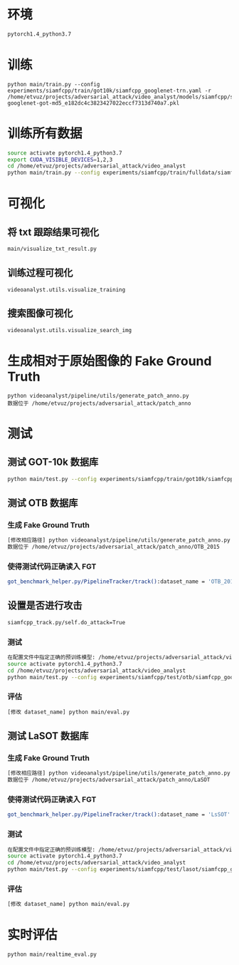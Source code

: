 # 环境

```bash
pytorch1.4_python3.7
```

# 训练

```
python main/train.py --config experiments/siamfcpp/train/got10k/siamfcpp_googlenet-trn.yaml -r /home/etvuz/projects/adversarial_attack/video_analyst/models/siamfcpp/siamfcpp-googlenet-got-md5_e182dc4c3823427022eccf7313d740a7.pkl
```

# 训练所有数据

```bash
source activate pytorch1.4_python3.7
export CUDA_VISIBLE_DEVICES=1,2,3
cd /home/etvuz/projects/adversarial_attack/video_analyst
python main/train.py --config experiments/siamfcpp/train/fulldata/siamfcpp_googlenet-trn-fulldata.yaml -r /home/etvuz/projects/adversarial_attack/video_analyst/models/siamfcpp/siamfcpp-googlenet-got-md5_e182dc4c3823427022eccf7313d740a7.pkl
```

# 可视化

## 将 txt 跟踪结果可视化

```bash
main/visualize_txt_result.py
```

## 训练过程可视化

```
videoanalyst.utils.visualize_training
```

## 搜索图像可视化

```bash
videoanalyst.utils.visualize_search_img
```


# 生成相对于原始图像的 Fake Ground Truth

```
python videoanalyst/pipeline/utils/generate_patch_anno.py
数据位于 /home/etvuz/projects/adversarial_attack/patch_anno
```

# 测试

## 测试 GOT-10k 数据库

```bash
python main/test.py --config experiments/siamfcpp/train/got10k/siamfcpp_googlenet-trn.yaml
```

## 测试 OTB 数据库

### 生成 Fake Ground Truth

```bash
[修改相应路径] python videoanalyst/pipeline/utils/generate_patch_anno.py
数据位于 /home/etvuz/projects/adversarial_attack/patch_anno/OTB_2015
```

### 使得测试代码正确读入 FGT

```bash
got_benchmark_helper.py/PipelineTracker/track():dataset_name = 'OTB_2015'
```

## 设置是否进行攻击

```bash
siamfcpp_track.py/self.do_attack=True
```

### 测试

```bash
在配置文件中指定正确的预训练模型: /home/etvuz/projects/adversarial_attack/video_analyst/models/siamfcpp/siamfcpp-googlenet-got-md5_e182dc4c3823427022eccf7313d740a7.pkl
source activate pytorch1.4_python3.7
cd /home/etvuz/projects/adversarial_attack/video_analyst
python main/test.py --config experiments/siamfcpp/test/otb/siamfcpp_googlenet-otb.yaml
```

### 评估

```bash
[修改 dataset_name] python main/eval.py
```

## 测试 LaSOT 数据库

### 生成 Fake Ground Truth

```bash
[修改相应路径] python videoanalyst/pipeline/utils/generate_patch_anno.py
数据位于 /home/etvuz/projects/adversarial_attack/patch_anno/LaSOT
```

### 使得测试代码正确读入 FGT

```bash
got_benchmark_helper.py/PipelineTracker/track():dataset_name = 'LsSOT'
```

### 测试

```bash
在配置文件中指定正确的预训练模型: /home/etvuz/projects/adversarial_attack/video_analyst/models/siamfcpp/siamfcpp-googlenet-got-md5_e182dc4c3823427022eccf7313d740a7.pkl
source activate pytorch1.4_python3.7
cd /home/etvuz/projects/adversarial_attack/video_analyst
python main/test.py --config experiments/siamfcpp/test/lasot/siamfcpp_googlenet-lasot.yaml
```

### 评估

```bash
[修改 dataset_name] python main/eval.py
```

# 实时评估

```bash
python main/realtime_eval.py
```
